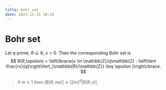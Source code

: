 ```yaml
---
title: bohr_set
date: 2023-11-16 10:24
---
```

# Bohr set
Let $q$ prime, $R\subseteq\mathbb{R}$, $\epsilon>0$.
Then the corresponding Bohr set is
$$
B(R,\epsilon) = \left\lbrace{x \in \mathbb{Z}/q\mathbb{Z} : \left\Vert \frac{rx}{q}\right\Vert_{\mathbb{R}/\mathbb{Z}} \leq \epsilon }\right\rbrace.
$$

> If $m\geq 1$ then $\left\vert{B(R,m\epsilon)}\right\vert\leq (2m)^d \left\vert{B(R,\epsilon)}\right\vert$.
